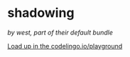 # shadowing 

_by west, part of their default bundle_


[Load up in the codelingo.io/playground](https://codelingo.io/playground/?repo=github.com/codelingo/hub&dir=tenets/west/default/shadowing&tenet=west/default/shadowing)